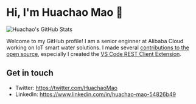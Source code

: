 # Hi, I'm Huachao Mao 👋
![Huachao's GitHub Stats](https://github-readme-stats.vercel.app/api?username=Huachao&show_icons=true&count_private=true)

Welcome to my GitHub profile! I am a senior enginner at Alibaba Cloud working on IoT smart water solutions. I made several [contributions to the open source](https://github.com/Huachao), especially I created the [VS Code REST Client Extension](https://github.com/Huachao/vscode-restclient).

## Get in touch
- Twitter: https://twitter.com/HuachaoMao
- LinkedIn: https://www.linkedin.com/in/huachao-mao-54826b49
